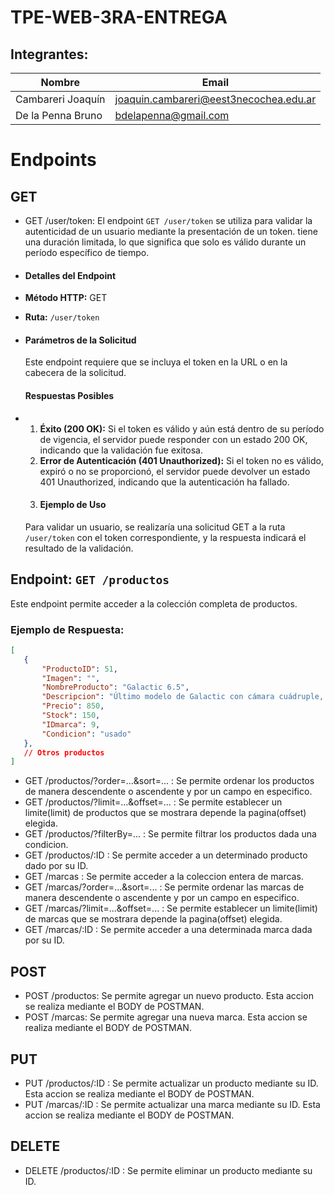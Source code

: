 # TPE-WEB-3RA-ENTREGA
## Integrantes:

| Nombre                | Email                 |
|-----------------------|-----------------------|
| Cambareri Joaquín     | [joaquin.cambareri@eest3necochea.edu.ar](mailto:joaquin.cambareri@eest3necochea.edu.ar) |
| De la Penna Bruno     | [bdelapenna@gmail.com](mailto:bdelapenna@gmail.com) |

# Endpoints

## GET
- GET /user/token: El endpoint `GET /user/token` se utiliza para validar la autenticidad de un usuario mediante la presentación de un token. tiene una duración limitada, lo que significa que solo es válido durante un período específico de tiempo.
- #### Detalles del Endpoint

- **Método HTTP:** GET
- **Ruta:** `/user/token`
- #### Parámetros de la Solicitud
  Este endpoint requiere que se incluya el token en la URL o en la cabecera de la solicitud.
  #### Respuestas Posibles
-  1. **Éxito (200 OK):** Si el token es válido y aún está dentro de su período de vigencia, el servidor puede responder con un estado 200 OK, indicando que la validación fue exitosa.
   2. **Error de Autenticación (401 Unauthorized):** Si el token no es válido, expiró o no se proporcionó, el servidor puede devolver un estado 401 Unauthorized, indicando que la autenticación ha fallado.
   3. #### Ejemplo de Uso
     Para validar un usuario, se realizaría una solicitud GET a la ruta `/user/token` con el token correspondiente, y la respuesta indicará el resultado de la validación.
## Endpoint: `GET /productos`

Este endpoint permite acceder a la colección completa de productos.

### Ejemplo de Respuesta:

```json
[
   {
       "ProductoID": 51,
       "Imagen": "",
       "NombreProducto": "Galactic 6.5",
       "Descripcion": "Último modelo de Galactic con cámara cuádruple, pantalla AMOLED de 6.5 pulgadas y batería de larga duración.",
       "Precio": 850,
       "Stock": 150,
       "IDmarca": 9,
       "Condicion": "usado"
   },
   // Otros productos 
]

  ```
- GET /productos/?order=...&sort=... : Se permite ordenar los productos de manera descendente o ascendente y por un campo en especifico.
- GET /productos/?limit=...&offset=... : Se permite establecer un limite(limit) de productos que se mostrara depende la pagina(offset) elegida.
- GET /productos/?filterBy=... : Se permite filtrar los productos dada una condicion.
- GET /productos/:ID : Se permite acceder a un determinado producto dado por su ID.
- GET /marcas : Se permite acceder a la coleccion entera de marcas.
- GET /marcas/?order=...&sort=... : Se permite ordenar las marcas de manera descendente o ascendente y por un campo en especifico.
- GET /marcas/?limit=...&offset=... : Se permite establecer un limite(limit) de marcas que se mostrara depende la pagina(offset) elegida.
- GET /marcas/:ID : Se permite acceder a una determinada marca dada por su ID.

## POST
- POST /productos: Se permite agregar un nuevo producto. Esta accion se realiza mediante el BODY de POSTMAN.
- POST /marcas: Se permite agregar una nueva marca. Esta accion se realiza mediante el BODY de POSTMAN.

## PUT
- PUT /productos/:ID : Se permite actualizar un producto mediante su ID. Esta accion se realiza mediante el BODY de POSTMAN.
- PUT /marcas/:ID : Se permite actualizar una marca mediante su ID. Esta accion se realiza mediante el BODY de POSTMAN.

## DELETE
- DELETE /productos/:ID : Se permite eliminar un producto mediante su ID.
